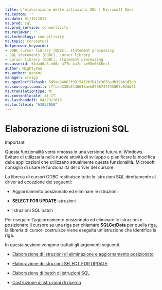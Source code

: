 ```yaml
---
title: L'elaborazione delle istruzioni SQL | Microsoft Docs
ms.custom: ''
ms.date: 01/19/2017
ms.prod: sql
ms.prod_service: connectivity
ms.reviewer: ''
ms.technology: connectivity
ms.topic: conceptual
helpviewer_keywords:
- ODBC cursor library [ODBC], statement processing
- SQL statements [ODBC], cursor library
- cursor library [ODBC], statement processing
ms.assetid: 54dad6a3-e86c-477b-ba7c-4e95e0385ec1
author: MightyPen
ms.author: genemi
manager: craigg
ms.openlocfilehash: 5d5aa94062f90154126fb18c3658adb39bb1d5c0
ms.sourcegitcommit: f7fced330b64d6616aeb8766747295807c92dd41
ms.translationtype: MT
ms.contentlocale: it-IT
ms.lasthandoff: 04/23/2019
ms.locfileid: "63057050"
---
```

# <a name="processing-sql-statements"></a>Elaborazione di istruzioni SQL
> [!IMPORTANT]  
>  Questa funzionalità verrà rimossa in una versione futura di Windows. Evitare di utilizzarla nelle nuove attività di sviluppo e pianificare la modifica delle applicazioni che utilizzano attualmente questa funzionalità. Microsoft consiglia di usare le funzionalità del driver del cursore.  
  
 La libreria di cursori ODBC restituisce tutte le istruzioni SQL direttamente al driver ad eccezione dei seguenti:  
  
-   Aggiornamento posizionato ed eliminare le istruzioni  
  
-   **SELECT FOR UPDATE** istruzioni  
  
-   Istruzioni SQL batch  
  
 Per eseguire l'aggiornamento posizionato ed eliminare le istruzioni e posizionare il cursore su una riga per chiamare **SQLGetData** per quella riga, la libreria di cursori costruisce viene eseguita un'istruzione che identifica la riga.  
  
 In questa sezione vengono trattati gli argomenti seguenti.  
  
-   [Elaborazione di istruzioni di eliminazione e aggiornamento posizionato](../../../odbc/reference/appendixes/processing-positioned-update-and-delete-statements.md)  
  
-   [Elaborazione di istruzioni SELECT FOR UPDATE](../../../odbc/reference/appendixes/processing-select-for-update-statements.md)  
  
-   [Elaborazione di batch di istruzioni SQL](../../../odbc/reference/appendixes/processing-batches-of-sql-statements.md)  
  
-   [Costruzione di istruzioni di ricerca](../../../odbc/reference/appendixes/constructing-searched-statements.md)
